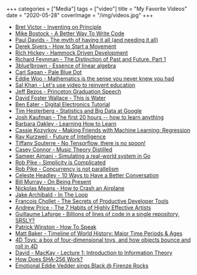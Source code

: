 +++
categories = ["Media"]
tags = ["video"]
title = "My Favorite Videos"
date = "2020-05-28"
coverImage = "/img/videos.jpg"
+++

<!--more-->

* [Bret Victor - Inventing on Principle](https://vimeo.com/36579366)
* [Mike Bostock - A Better Way To Write Code](https://www.youtube.com/watch?v=vh_gddKS5OU)
* [Paul Davids - The myth of having it all (and needing it all)](https://www.youtube.com/watch?v=U4BGlctQ2Yw)
* [Derek Sivers - How to Start a Movement](https://www.youtube.com/watch?v=Qu3xpp5BbHU)
* [Rich Hickey - Hammock Driven Development](https://www.youtube.com/watch?v=f84n5oFoZBc)
* [Richard Feynman - The Distinction of Past and Future. Part 1](https://www.youtube.com/watch?v=_Kab9dkDZJY)
* [3blue1brown - Essence of linear algebra](https://www.youtube.com/watch?v=fNk_zzaMoSs&list=PLZHQObOWTQDPD3MizzM2xVFitgF8hE_ab)
* [Carl Sagan - Pale Blue Dot](https://www.youtube.com/watch?v=wupToqz1e2g)
* [Eddie Woo - Mathematics is the sense you never knew you had](https://www.youtube.com/watch?v=PXwStduNw14)
* [Sal Khan - Let's use video to reinvent education](https://www.youtube.com/watch?v=nTFEUsudhfs)
* [Jeff Bezos - Princeton Graduation Speech](https://www.youtube.com/watch?v=k315nJ_CK9I)
* [David Foster Wallace - This is Water](https://www.youtube.com/watch?v=8CrOL-ydFMI)
* [Ben Eater - Digital Electronics Tutorial](https://www.youtube.com/playlist?list=PLowKtXNTBypETld5oX1ZMI-LYoA2LWi8D)
* [Tim Hesterberg - Statistics and Big Data at Google](https://www.youtube.com/watch?v=cul2YZIBrRE)
* [Josh Kaufman - The first 20 hours -- how to learn anything](https://www.youtube.com/watch?v=5MgBikgcWnY)
* [Barbara Oakley - Learning How to Learn](https://www.youtube.com/watch?v=O96fE1E-rf8)
* [Cassie Kozyrkov - Making Friends with Machine Learning: Regression](https://www.youtube.com/watch?v=WNvOtwP_yf4)
* [Ray Kurzweil - Future of Intelligence](https://www.youtube.com/watch?v=9Z06rY3uvGY&list=PLrAXtmErZgOdP_8GztsuKi9nrraNbKKp4)
* [Tiffany Souterre - No Tensorflow, there is no spoon!](https://www.youtube.com/watch?v=4QIjIoHP0x4)
* [Casey Connor - Music Theory Distilled](https://www.youtube.com/watch?v=mdEcLQ_RQPY&list=PL618khw0A-t4q9AEsgmfHjqklmkx-PGKq)
* [Sameer Ajmani - Simulating a real-world system in Go](https://www.youtube.com/watch?v=_YK0viplIl4)
* [Rob Pike - Simplicity is Complicated](https://www.youtube.com/watch?v=rFejpH_tAHM)
* [Rob Pike - Concurrency is not parallelism](https://vimeo.com/49718712)
* [Celeste Headley - 10 Ways to Have a Better Conversation](https://www.youtube.com/watch?v=R1vskiVDwl4)
* [Bill Murray - On Being Present](https://www.youtube.com/watch?v=o9TvFkiLLMo)
* [Nickolas Means - How to Crash an Airplane](https://www.youtube.com/watch?v=S2FUSr3WlPk)
* [Jake Archibald - In The Loop](https://www.youtube.com/watch?v=cCOL7MC4Pl0)
* [Francois Chollet - The Secrets of Productive Developer Tools](https://www.youtube.com/watch?v=4tO3TfL0QzY)
* [Andrew Price - The 7 Habits of Highly Effective Artists](https://www.youtube.com/watch?v=Qu3xpp5BbHU)
* [Guillaume Laforge - Billions of lines of code in a single repository, SRSLY?](https://www.youtube.com/watch?v=yM0GQw1zgrA)
* [Patrick Winston - How To Speak](https://www.youtube.com/watch?v=Unzc731iCUY)
* [Matt Baker - Timeline of World History: Major Time Periods & Ages](https://www.youtube.com/watch?v=__BaaMfiD0Q)
* [4D Toys: a box of four-dimensional toys, and how objects bounce and roll in 4D](https://www.youtube.com/watch?v=0t4aKJuKP0Q)
* [David - MacKay - Lecture 1: Introduction to Information Theory](https://www.youtube.com/watch?v=BCiZc0n6COY)
* [How Does SHA-256 Work?](https://www.youtube.com/watch?v=f9EbD6iY9zI)
* [Emotional Eddie Vedder sings Black @ Firenze Rocks](https://www.youtube.com/watch?v=IfmKAkVfvgA)
